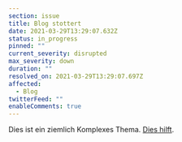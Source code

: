 ```yaml
---
section: issue
title: Blog stottert
date: 2021-03-29T13:29:07.632Z
status: in_progress
pinned: ""
current_severity: disrupted
max_severity: down
duration: ""
resolved_on: 2021-03-29T13:29:07.697Z
affected:
  - Blog
twitterFeed: ""
enableComments: true
---
```

Dies ist ein ziemlich Komplexes Thema. [Dies hilft](https://www.google.ch).
